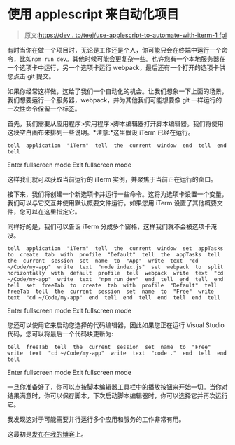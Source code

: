 # 使用 applescript 来自动化项目

> 原文:[https://dev . to/teej/use-applescript-to-automate-with-iterm-1 fpl](https://dev.to/teej/use-applescript-to-automate-with-iterm-1fpl)

有时当你在做一个项目时，无论是工作还是个人，你可能只会在终端中运行一个命令，比如`npm run dev`。其他时候可能会更复杂一些。也许您有一个本地服务器在一个选项卡中运行，另一个选项卡运行 webpack，最后还有一个打开的选项卡供您点击 git 提交。

如果你经常这样做，这给了我们一个自动化的机会。让我们想象一下上面的场景，我们想要运行一个服务器，webpack，并为其他我们可能想要像 git 一样运行的一次性命令保留一个标签。

首先，我们需要从应用程序>实用程序>脚本编辑器打开脚本编辑器。我们将使用这块空白画布来排列一些说明。*注意:*这里假设 iTerm 已经在运行。

```
tell  application  "iTerm"  tell  the  current  window  end  tell  end  tell 
```

Enter fullscreen mode Exit fullscreen mode

这样我们就可以获取当前运行的 iTerm 实例，并聚焦于当前正在运行的窗口。

接下来，我们将创建一个新选项卡并运行一些命令。这将为选项卡设置一个变量，我们可以与它交互并使用默认概要文件运行。如果您用 iTerm 设置了其他概要文件，您可以在这里指定它。

同样好的是，我们可以告诉 iTerm 分成多个窗格，这样我们就不会被选项卡淹没。

```
tell  application  "iTerm"  tell  the  current  window  set  appTasks  to  create  tab  with  profile  "Default"  tell  the  appTasks  tell  the  current  session  set  name  to  "App"  write  text  "cd ~/Code/my-app"  write  text  "node index.js"  set  webpack  to  split  horizontally  with  default  profile  tell  webpack  write  text  "cd ~/Code/my-app"  write  text  "npm run dev"  end  tell  end  tell  end  tell  set  freeTab  to  create  tab  with  profile  "Default"  tell  freeTab  tell  the  current  session  set  name  to  "Free"  write  text  "cd ~/Code/my-app"  end  tell  end  tell  end  tell  end  tell 
```

Enter fullscreen mode Exit fullscreen mode

您还可以使用它来启动您选择的代码编辑器，因此如果您正在运行 Visual Studio 代码，您可以将最后一个代码块更新为:

```
tell  freeTab  tell  the  current  session  set  name  to  "Free"  write  text  "cd ~/Code/my-app"  write  text  "code ."  end  tell  end  tell 
```

Enter fullscreen mode Exit fullscreen mode

一旦你准备好了，你可以点按脚本编辑器工具栏中的播放按钮来开始一切。当你对结果满意时，你可以保存脚本，下次启动脚本编辑器时，你可以选择它并再次运行它。

我发现这对于可能需要并行运行多个应用和服务的工作非常有用。

这最初是[发布在我的博客](https://tj.ie/use-applescript-to-automate-with-iterm)上。